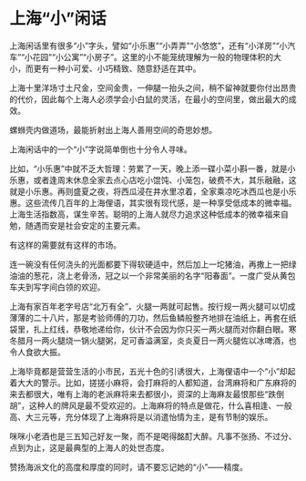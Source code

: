 # 上海“小”闲话

上海闲话里有很多“小”字头，譬如“小乐惠”“小弄弄”“小悠悠”，还有“小洋房”“小汽车”“小花园”“小公寓”“小房子”。这里的小不能笼统理解为一般的物理体积的大小，而更有一种小可爱、小巧精致、随意舒适在其中。

上海十里洋场寸土尺金，空间金贵，一伸腿一抬头之间，稍不留神就要你付出昂贵的代价，因此每个上海人必须学会小白鼠的灵活，在最小的空间里，做出最大的成效。

螺蛳壳内做道场，最能折射出上海人善用空间的奇思妙想。

上海闲话中的一个“小”字说简单倒也十分令人寻味。

比如，“小乐惠”中就不乏大哲理：劳累了一天，晚上添一碟小菜小斟一番，就是小乐惠，或者逢周末休息全家去点心店吃小馄饨、小笼包，破费不大，其乐融融，这就是小乐惠。再则盛夏之夜，将西瓜浸在井水里凉着，全家乘凉吃冰西瓜也是小乐惠。这些流传几百年的上海俚语，其实很有现代感，是一种享受低成本的微幸福。上海生活指数高，谋生辛苦。聪明的上海人就尽力追求这种低成本的微幸福来自勉，随遇而安是社会安定的主要元素。

有这样的需要就有这样的市场。

连一碗没有任何浇头的光面都要下得软硬适中，然后加上一坨猪油，再撒上一把绿油油的葱花，浇上老骨汤，冠之以一个非常美丽的名字“阳春面”。一度广受从黄包车夫到写字间白领的欢迎。

上海有家百年老字号店“北万有全”，火腿一两就可起售。按行规一两火腿可以切成薄薄的二十八片，那是考验师傅的刀功，然后鱼鳞般整齐地排在油纸上，再套在纸袋里，扎上红线，恭敬地递给你，伙计不会因为你只买一两火腿而对你翻白眼。寒冬腊月一两火腿烧一锅火腿粥，足可香溢满室，炎炎夏日一两火腿佐以冰啤酒，也令人食欲大振。

上海毕竟都是营营生活的小市民，五光十色的引诱很大，上海俚语中一个“小”却起着大大的警示。比如，搓搓小麻将，会打麻将的人都知道，台湾麻将和广东麻将的来去都很大，唯有上海的老派麻将来去都很小，资深的上海麻友最恨那些“跌倒胡”，这种人的牌风是最不受欢迎的。上海麻将的特点是做花，什么喜相逢、一般高、大三元等，充分体现了上海麻将是以消遣怡情为主，是有节制的娱乐。

咪咪小老酒也是三五知己好友一聚，而不是喝得酩酊大醉。凡事不张扬、不过分、点到为止，这是最典型的上海人的处世态度。

赞扬海派文化的高度和厚度的同时，请不要忘记她的“小”——精度。